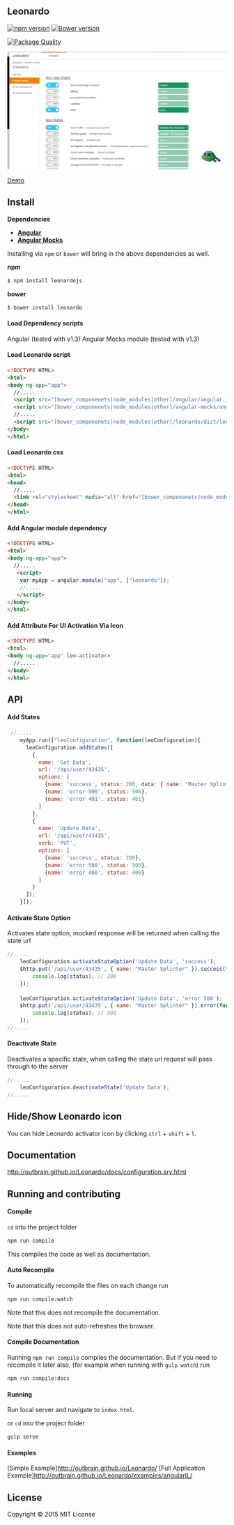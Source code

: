 ## Leonardo

[![npm version](https://badge.fury.io/js/leonardojs.svg)](http://badge.fury.io/js/leonardojs)
[![Bower version](https://badge.fury.io/bo/leonardo.svg)](http://badge.fury.io/bo/leonardo)

[![Package Quality](http://npm.packagequality.com/badge/leonardojs.png)](http://packagequality.com/#?package=leonardojs)

![Mocking and testing made simple and consistent. Developed by Outbrain.](extension/images/example.png)

[Demo](http://outbrain.github.io/Leonardo/)


## Install

__Dependencies__

* __[Angular](https://github.com/angular/bower-angular)__
* __[Angular Mocks](https://github.com/angular/bower-angular-mocks)__

Installing via `npm` or `bower` will bring in the above dependencies as well.

__npm__
```sh
$ npm install leonardojs
```

__bower__
```sh
$ bower install leonardo
```

#### Load Dependency scripts

Angular (tested with v1.3)
Angular Mocks module  (tested with v1.3)

#### Load Leonardo script

```html
<!DOCTYPE HTML>
<html>
<body ng-app="app">
  //.....
  <script src="[bower_componenets|node_modules|other]/angular/angular.js"></script>
  <script src="[bower_componenets|node_modules|other]/angular-mocks/angular-mocks.js"></script>
  //.....
  <script src="[bower_componenets|node_modules|other]/leonardo/dist/leonardo.js"></script>
</body>
</html>
```

#### Load Leonardo css

```html
<!DOCTYPE HTML>
<html>
<head>
  //.....
  <link rel="stylesheet" media="all" href="[bower_componenets|node_modules|other]/leonardo/dist/leonardo.min.css" />
</head>
</html>
```

#### Add Angular module dependency

```html
<!DOCTYPE HTML>
<html>
<body ng-app="app">
  //.....
   <script>
    var myApp = angular.module("app", ["leonardo"]);
    //.....    
   </script>
</body>
</html>
```
#### Add Attribute For UI Activation Via Icon

```html
<!DOCTYPE HTML>
<html>
<body ng-app="app" leo-activator>
  //.....
</body>
</html>
```

## API
#### Add States
```javascript
 //.....
    myApp.run(["leoConfiguration", function(leoConfiguration){
      leoConfiguration.addStates([
        {
          name: 'Get Data',
          url: '/api/user/43435',
          options: [
            {name: 'success', status: 200, data: { name: "Master Splinter" }},
            {name: 'error 500', status: 500},
            {name: 'error 401', status: 401}
          ]
        },
        {
          name: 'Update Data',
          url: '/api/user/43435',
          verb: 'PUT',
          options: [
            {name: 'success', status: 200},
            {name: 'error 500', status: 500},
            {name: 'error 400', status: 400}
          ]
        }
      ]);
    }]);
```

#### Activate State Option
Activates state option, mocked response will be returned when calling the state url
```javascript
//.....
    leoConfiguration.activateStateOption('Update Data', 'success');
    $http.put('/api/user/43435', { name: "Master Splinter" }).success(function(data, status) {
        console.log(status); // 200 
    });
    
    leoConfiguration.activateStateOption('Update Data', 'error 500');
    $http.put('/api/user/43435', { name: "Master Splinter" }).error(function(data, status) {
        console.log(status); // 500 
    });
//.....
```

#### Deactivate State
Deactivates a specific state, when calling the state url request will pass through to the server
```javascript
//.....
    leoConfiguration.deactivateState('Update Data');
//.....
```

## Hide/Show Leonardo icon
You can hide Leonardo activator icon by clicking `ctrl` + `shift` + `l`.

## Documentation
http://outbrain.github.io/Leonardo/docs/configuration.srv.html


## Running and contributing

#### Compile

`cd` into the project folder

```bash
npm run compile
```

This compiles the code as well as documentation.

#### Auto Recompile

To automatically recompile the files on each change run

```bash
npm run compile:watch
```

Note that this does not recompile the documentation.

Note that this does not auto-refreshes the browser.

#### Compile Documentation

Running `npm run compile` compiles the documentation. But if you need to recompile it later also,
(for example when running with `gulp watch`) run

```bash
npm run compile:docs
```

#### Running

Run local server and navigate to `index.html`.

or `cd` into the project folder

```bash
gulp serve
```

#### Examples

[Simple Example]http://outbrain.github.io/Leonardo/
[Full Application Example]http://outbrain.github.io/Leonardo/examples/angularIL/

## License
Copyright &copy; 2015 MIT License
